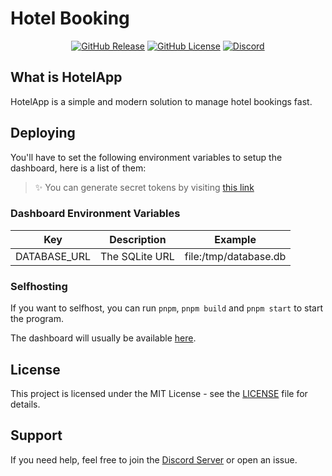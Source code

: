 # Hotel Booking

<div align="center">

[![GitHub Release](https://img.shields.io/github/v/release/Lorenzo0111/HotelApp)](https://github.com/Lorenzo0111/HotelApp/releases/latest)
[![GitHub License](https://img.shields.io/github/license/Lorenzo0111/HotelApp)](LICENSE)
[![Discord](https://img.shields.io/discord/1088775598337433662)](https://discord.gg/HT47UQXBqG)

</div>

## What is HotelApp

HotelApp is a simple and modern solution to manage hotel bookings fast.

## Deploying

You'll have to set the following environment variables to setup the dashboard, here is a list of them:

> ✨ You can generate secret tokens by visiting [this link](https://generate-secret.vercel.app/32)

### Dashboard Environment Variables

| Key          | Description    | Example               |
| ------------ | -------------- | --------------------- |
| DATABASE_URL | The SQLite URL | file:/tmp/database.db |

### Selfhosting

If you want to selfhost, you can run `pnpm`, `pnpm build` and `pnpm start` to start the program.

The dashboard will usually be available [here](http://localhost:3000/).

## License

This project is licensed under the MIT License - see the [LICENSE](LICENSE) file for details.

## Support

If you need help, feel free to join the [Discord Server](https://discord.gg/HT47UQXBqG) or open an issue.
